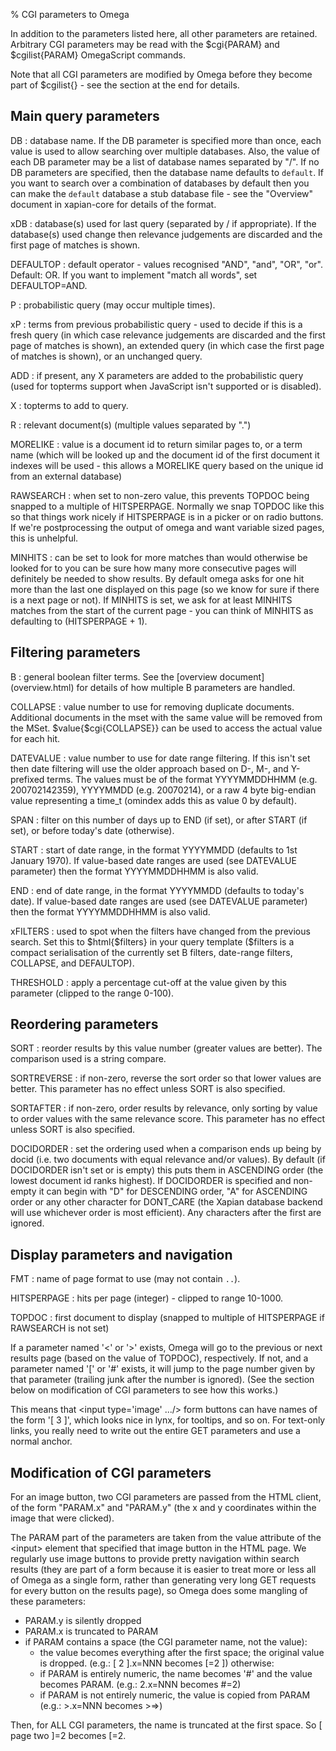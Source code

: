 % CGI parameters to Omega

In addition to the parameters listed here, all other parameters are
retained. Arbitrary CGI parameters may be read with the $cgi{PARAM}
and $cgilist{PARAM} OmegaScript commands.

Note that all CGI parameters are modified by Omega before they become
part of $cgilist{} - see the section at the end for details.

## Main query parameters

DB
:	database name. If the DB parameter is specified more than once, each
        value is used to allow searching over multiple databases.  Also, the
        value of each DB parameter may be a list of database names separated by
        "/".  If no DB parameters are specified, then the database name
	defaults to ``default``.  If you want to search over a combination
	of databases by default then you can make the ``default`` database a
	stub database file - see the "Overview" document in xapian-core for
	details of the format.

xDB
:	database(s) used for last query (separated by / if appropriate).
	If the database(s) used change then relevance judgements are
	discarded and the first page of matches is shown.

DEFAULTOP
:	default operator - values recognised "AND", "and", "OR", "or".
	Default: OR.  If you want to implement "match all words", set
	DEFAULTOP=AND.

P
:	probabilistic query (may occur multiple times).

xP
:	terms from previous probabilistic query - used to decide if
	this is a fresh query (in which case relevance judgements are
	discarded and the first page of matches is shown), an extended query
	(in which case the first page of matches is shown), or an unchanged
	query.

ADD
:	if present, any X parameters are added to the probabilistic
	query (used for topterms support when JavaScript isn't
	supported or is disabled).

X
:	topterms to add to query.

R
:	relevant document(s) (multiple values separated by ".")

MORELIKE
:	value is a document id to return similar pages to, or a term name
	(which will be looked up and the document id of the first document it
	indexes will be used - this allows a MORELIKE query based on the
	unique id from an external database)

RAWSEARCH
:	when set to non-zero value, this prevents TOPDOC being snapped to a
	multiple of HITSPERPAGE.  Normally we snap TOPDOC like this so that
	things work nicely if HITSPERPAGE is in a picker or on radio buttons.
	If we're postprocessing the output of omega and want variable sized
	pages, this is unhelpful.

MINHITS
:	can be set to look for more matches than would otherwise be looked for
	to you can be sure how many more consecutive pages will definitely be
	needed to show results.  By default omega asks for one hit more than
	the last one displayed on this page (so we know for sure if there is a
	next page or not).  If MINHITS is set, we ask for at least MINHITS
	matches from the start of the current page - you can think of MINHITS
	as defaulting to (HITSPERPAGE + 1).

## Filtering parameters

B
:        general boolean filter terms.  See the [overview document]
        (overview.html) for details of how multiple B parameters are handled.

COLLAPSE
:	value number to use for removing duplicate documents.
	Additional documents in the mset with the same value will be
	removed from the MSet. $value{$cgi{COLLAPSE}} can be used to
	access the actual value for each hit.

DATEVALUE
:	value number to use for date range filtering.  If this isn't set then
	date filtering will use the older approach based on D-, M-, and
	Y-prefixed terms.  The values must be of the format YYYYMMDDHHMM
	(e.g. 200702142359), YYYYMMDD (e.g. 20070214), or a raw 4 byte big-endian
        value representing a time_t (omindex adds this as value 0
	by default).

SPAN
:	filter on this number of days up to END (if set), or after
	START (if set), or before today's date (otherwise).
	
START
:	start of date range, in the format YYYYMMDD (defaults to 1st January
	1970).  If value-based date ranges are used (see DATEVALUE parameter)
	then the format YYYYMMDDHHMM is also valid.

END
:	end of date range, in the format YYYYMMDD (defaults to today's date).
	If value-based date ranges are used (see DATEVALUE parameter) then the
	format YYYYMMDDHHMM is also valid.

xFILTERS
:	used to spot when the filters have changed from the previous search.
	Set this to $html{$filters} in your query template ($filters is a
	compact serialisation of the currently set B filters, date-range
	filters, COLLAPSE, and DEFAULTOP).

THRESHOLD
:	apply a percentage cut-off at the value given by this parameter
	(clipped to the range 0-100).

## Reordering parameters

SORT
:	reorder results by this value number (greater values are better).
	The comparison used is a string compare.

SORTREVERSE
:	if non-zero, reverse the sort order so that lower values are better.
	This parameter has no effect unless SORT is also specified.

SORTAFTER
:	if non-zero, order results by relevance, only sorting by value to
	order values with the same relevance score.  This parameter has no
	effect unless SORT is also specified.

DOCIDORDER
:	set the ordering used when a comparison ends up being by docid (i.e.
	two documents with equal relevance and/or values).  By default (if
	DOCIDORDER isn't set or is empty) this puts them in ASCENDING order
	(the lowest document id ranks highest).  If DOCIDORDER is specified
	and non-empty it can begin with "D" for DESCENDING order, "A" for
	ASCENDING order or any other character for DONT_CARE (the Xapian
	database backend will use whichever order is most efficient).  Any
	characters after the first are ignored.

## Display parameters and navigation

FMT
:	name of page format to use (may not contain ``..``).

HITSPERPAGE
:	hits per page (integer) - clipped to range 10-1000.

TOPDOC
:	first document to display (snapped to multiple of HITSPERPAGE
	if RAWSEARCH is not set)

If a parameter named '<' or '>' exists, Omega will go to the previous
or next results page (based on the value of TOPDOC), respectively. If
not, and a parameter named '[' or '#' exists, it will jump to the page
number given by that parameter (trailing junk after the number is
ignored). (See the section below on modification of CGI parameters to
see how this works.)

This means that &lt;input type='image' .../> form buttons can have names
of the form '[ 3 ]', which looks nice in lynx, for tooltips, and so
on. For text-only links, you really need to write out the entire GET
parameters and use a normal anchor.

## Modification of CGI parameters

For an image button, two CGI parameters are passed from the HTML
client, of the form "PARAM.x" and "PARAM.y" (the x and y coordinates
within the image that were clicked).

The PARAM part of the parameters are taken from the value attribute of
the &lt;input> element that specified that image button in the HTML
page. We regularly use image buttons to provide pretty navigation
within search results (they are part of a form because it is easier to
treat more or less all of Omega as a single form, rather than
generating very long GET requests for every button on the results
page), so Omega does some mangling of these parameters:

 * PARAM.y is silently dropped
 * PARAM.x is truncated to PARAM
 * if PARAM contains a space (the CGI parameter name, not the value):
    * the value becomes everything after the first space; the
      original value is dropped. (e.g.: [ 2 ].x=NNN becomes [=2 ])
   otherwise:
    * if PARAM is entirely numeric, the name becomes '#' and the value
      becomes PARAM. (e.g.: 2.x=NNN becomes #=2)
    * if PARAM is not entirely numeric, the value is copied from PARAM
      (e.g.: >.x=NNN becomes >=>)

Then, for ALL CGI parameters, the name is truncated at the first
space. So [ page two ]=2 becomes [=2.
